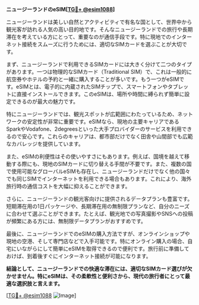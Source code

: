 **ニュージーランドのeSIM[[TG💪+ @esim1088](https://t.me/s/esim1088)]**

ニュージーランドは美しい自然とアクティビティで有名な国として、世界中から観光客が訪れる人気の高い目的地です。そんなニュージーランドでの旅行や長期滞在を考えている方にとって、重要なのが通信手段です。特に現地でのインターネット接続をスムーズに行うためには、適切なSIMカードを選ぶことが大切です。

まず、ニュージーランドで利用できるSIMカードには大きく分けて二つのタイプがあります。一つは物理的なSIMカード（Traditional SIM）で、これは一般的に航空券やホテルの予約と一緒に購入することが多いです。もう一つがeSIMです。eSIMとは、電子的に内蔵されたSIMチップで、スマートフォンやタブレットに直接インストールできます。このeSIMは、場所や時間に縛られず簡単に設定できるのが最大の魅力です。

特にニュージーランドでは、観光スポットが広範囲にわたっているため、ネットワークの安定性が非常に重要です。eSIMなら、現地の主要キャリアであるSparkやVodafone、2degreesといった大手プロバイダーのサービスを利用できるので安心です。これらのキャリアは、都市部だけでなく田舎や山間部でも広範なカバレッジを提供しています。

また、eSIMの利便性はその使いやすさにもあります。例えば、国境を越えて移動する際にも、現地のSIMカードに切り替える手間が不要です。また、複数の国で使用可能なグローバルeSIMも存在し、ニュージーランドだけでなく他の国々でも同じSIMでインターネットを利用できる場合もあります。これにより、海外旅行時の通信コストを大幅に抑えることができます。

さらに、ニュージーランドの観光客向けに提供されるデータプランも豊富です。短期滞在用の1日パッケージや、長期滞在用の無制限プランなど、自分のニーズに合わせて選ぶことができます。たとえば、観光地での写真撮影やSNSへの投稿が頻繁にある方には、無制限データプランがおすすめです。

最後に、ニュージーランドでのeSIMの購入方法ですが、オンラインショップや現地の空港、そして専門店などで入手可能です。特にオンライン購入の場合、自宅にいながらにして簡単にeSIMを取得できるので便利です。旅行前に準備しておけば、到着後すぐにインターネット接続が可能になります。

**結論として、ニュージーランドでの快適な滞在には、適切なSIMカード選びが欠かせません。特にeSIMは、その柔軟性と便利さから、現代の旅行者にとって最適な選択肢と言えます。**

[[TG💪+ @esim1088](https://t.me/s/esim1088) ![Image](https://i.postimg.cc/Y0z9fWf4/image.png)]